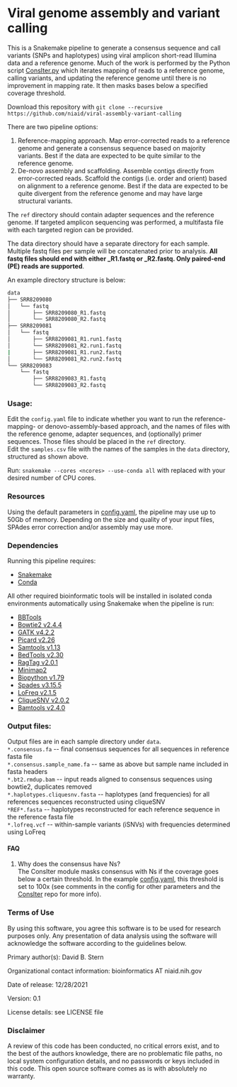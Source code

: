 # Viral genome assembly and variant calling

This is a Snakemake pipeline to generate a consensus sequence and call variants (SNPs and haplotypes) using viral amplicon short-read Illumina data and a reference genome. Much of the work is performed by the Python script [ConsIter.py](https://github.com/TheDBStern/ConsIter) which iterates mapping of reads to a reference genome, calling variants, and updating the reference genome until there is no improvement in mapping rate. It then masks bases below a specified coverage threshold.

Download this repository with
`git clone --recursive https://github.com/niaid/viral-assembly-variant-calling`


There are two pipeline options:
1. Reference-mapping approach. Map error-corrected reads to a reference genome and generate a consensus sequence based on majority variants. Best if the data are expected to be quite similar to the reference genome.
2. De-novo assembly and scaffolding. Assemble contigs directly from error-corrected reads. Scaffold the contigs (i.e. order and orient) based on alignment to a reference genome. Best if the data are expected to be quite divergent from the reference genome and may have large structural variants.

The `ref` directory should contain adapter sequences and the reference genome. If targeted amplicon sequencing was performed, a multifasta file with each targeted region can be provided.

The data directory should have a separate directory for each sample. Multiple fastq files per sample will be concatenated prior to analysis. **All fastq files should end with either _R1.fastq or _R2.fastq. Only paired-end (PE) reads are supported**.

An example directory structure is below:

```bash
data
├── SRR8209080
│   └── fastq
│       ├── SRR8209080_R1.fastq
│       └── SRR8209080_R2.fastq
├── SRR8209081
│   └── fastq
│       ├── SRR8209081_R1.run1.fastq
│       └── SRR8209081_R2.run1.fastq
|       ├── SRR8209081_R1.run2.fastq
│       └── SRR8209081_R2.run2.fastq
└── SRR8209083
    └── fastq
        ├── SRR8209083_R1.fastq
        └── SRR8209083_R2.fastq
```

### Usage:  

Edit the `config.yaml` file to indicate whether you want to run the reference-mapping- or denovo-assembly-based approach, and the names of files with the reference genome, adapter sequences, and (optionally) primer sequences. Those files should be placed in the `ref` directory.  
Edit the `samples.csv` file with the names of the samples in the `data` directory, structured as shown above.

Run: `snakemake --cores <ncores> --use-conda all` with <ncores> replaced with your desired number of CPU cores.  

### Resources

Using the default parameters in [config.yaml](config.yaml), the pipeline may use up to 50Gb of memory.  Depending on the size and quality of your input files, SPAdes error correction and/or assembly may use more.

### Dependencies  
Running this pipeline requires:
- [Snakemake](https://snakemake.readthedocs.io/en/stable/getting_started/installation.html)  
- [Conda](https://docs.conda.io/en/latest/)  

All other required bioinformatic tools will be installed in isolated conda environments automatically using Snakemake when the pipeline is run:
- [BBTools](https://jgi.doe.gov/data-and-tools/bbtools/bb-tools-user-guide/)  
- [Bowtie2 v2.4.4](http://bowtie-bio.sourceforge.net/bowtie2/index.shtml)  
- [GATK v4.2.2](https://gatk.broadinstitute.org/hc/en-us/articles/360036194592-Getting-started-with-GATK4)  
- [Picard v2.26](https://broadinstitute.github.io/picard/)  
- [Samtools v1.13](http://www.htslib.org/)  
- [BedTools v2.30](https://bedtools.readthedocs.io/en/latest/)  
- [RagTag v2.0.1](https://github.com/malonge/RagTag)  
- [Minimap2](https://github.com/lh3/minimap2)  
- [Biopython v1.79](https://biopython.org/)  
- [Spades v3.15.5](https://github.com/ablab/spades)  
- [LoFreq v2.1.5](https://csb5.github.io/lofreq/)  
- [CliqueSNV v2.0.2](https://github.com/vtsyvina/CliqueSNV)  
- [Bamtools v2.4.0](https://bioinformatics.readthedocs.io/en/latest/bamtools/)  

### Output files:
Output files are in each sample directory under `data`.  
`*.consensus.fa` -- final consensus sequences for all sequences in reference fasta file   
`*.consensus.sample_name.fa` -- same as above but sample name included in fasta headers  
`*.bt2.rmdup.bam` -- input reads aligned to consensus sequences using bowtie2, duplicates removed  
`*.haplotypes.cliquesnv.fasta` -- haplotypes (and frequencies) for all references sequences reconstructed using cliqueSNV  
    `*REF*.fasta` -- haplotypes reconstructed for each reference sequence in the reference fasta file  
`*.lofreq.vcf` -- within-sample variants (iSNVs) with frequencies determined using LoFreq

#### FAQ
1. Why does the consensus have Ns?  
The ConsIter module masks consensus with Ns if the coverage goes below a certain threshold.  In the example [config.yaml](config.yaml), this threshold is set to 100x (see comments in the config for other parameters and the [ConsIter](https://github.com/TheDBStern/ConsIter) repo for more info).

### Terms of Use

By using this software, you agree this software is to be used for research purposes only. Any presentation of data analysis using the software will acknowledge the software according to the guidelines below.

Primary author(s): David B. Stern

Organizational contact information: bioinformatics AT niaid.nih.gov

Date of release: 12/28/2021

Version: 0.1

License details: see LICENSE file


### Disclaimer

A review of this code has been conducted, no critical errors exist, and to the best of the authors knowledge, there are no problematic file paths, no local system configuration details, and no passwords or keys included in this code. This open source software comes as is with absolutely no warranty.
